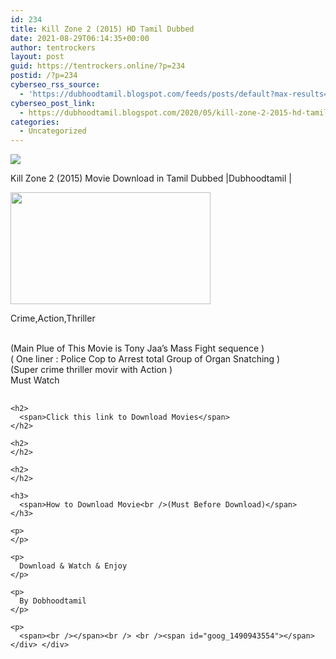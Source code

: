 ```yaml
---
id: 234
title: Kill Zone 2 (2015) HD Tamil Dubbed
date: 2021-08-29T06:14:35+00:00
author: tentrockers
layout: post
guid: https://tentrockers.online/?p=234
postid: /?p=234
cyberseo_rss_source:
  - 'https://dubhoodtamil.blogspot.com/feeds/posts/default?max-results=150&start-index=301'
cyberseo_post_link:
  - https://dubhoodtamil.blogspot.com/2020/05/kill-zone-2-2015-hd-tamil-dubbed.html
categories:
  - Uncategorized
---
```

<div class="media_block">
  <img src="https://1.bp.blogspot.com/-jemh6MhDyRU/XqwW2_oITEI/AAAAAAAAA-E/Xrt6XaZ_BjsxD4nXyKSynawkUM_dh6l0QCNcBGAsYHQ/s72-c/images%2B%252821%2529.jpeg" class="media_thumbnail" />
</div>

<div dir="ltr" trbidi="on" readability="8.8539325842697">
  <p>
    Kill Zone 2 (2015) Movie Download in Tamil Dubbed |Dubhoodtamil |&nbsp;
  </p>
  
  <div class="separator">
    <a href="https://1.bp.blogspot.com/-jemh6MhDyRU/XqwW2_oITEI/AAAAAAAAA-E/Xrt6XaZ_BjsxD4nXyKSynawkUM_dh6l0QCNcBGAsYHQ/s1600/images%2B%252821%2529.jpeg" imageanchor="1"><img loading="lazy" border="0" data-original-height="415" data-original-width="739" height="179" src="https://1.bp.blogspot.com/-jemh6MhDyRU/XqwW2_oITEI/AAAAAAAAA-E/Xrt6XaZ_BjsxD4nXyKSynawkUM_dh6l0QCNcBGAsYHQ/s320/images%2B%252821%2529.jpeg" width="320" /></a>
  </div>
  
  <p>
    <span>Crime,Action,Thriller</span>
  </p>
  
  <p>
    <br />(Main Plue of This Movie is Tony Jaa&#8217;s Mass Fight sequence )<br />( One liner : Police Cop to Arrest total Group of Organ Snatching )<br />(Super crime thriller movir with Action )<br />Must Watch
  </p>
  
  <div>
    <h2>
    </h2>
    
    <h2>
      <span>Click this link to Download Movies</span>
    </h2>
    
    <h2>
    </h2>
    
    <h2>
    </h2>
    
    <h3>
      <span>How to Download Movie<br />(Must Before Download)</span>
    </h3>
    
    <p>
    </p>
    
    <p>
      Download & Watch & Enjoy
    </p>
    
    <p>
      By Dobhoodtamil
    </p>
    
    <p>
      <span><br /></span><br /> <br /><span id="goog_1490943554"></span></div> </div>